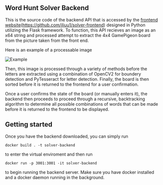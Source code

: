 ## Word Hunt Solver Backend

This is the source code of the backend API that is accessed by the <ins>frontend website</ins>(https://github.com/jliuu1/solver-frontend) designed in Python utilizing the Flask framework. To function, this API recieves an image as an x64 string and processed attempt to extract the 4x4 GamePigeon board from the picture taken from the front end.

Here is an example of a processable image

![Example](https://imgur.com/a/M9AlFMp)

Then, this image is processed through a variety of methods before the letters are extracted using a combination of OpenCV2 for boundery detection and PyTesseract for letter detection. Finally, the board is then sorted before it is returned to the frontend for a user confirmation.

Once a user confirms the state of the board (or manually enters it), the backend then proceeds to proceed through a recursive, backtracking algorithm to determine all possible combinations of words that can be made before it is returned to the frontend to be displayed.

## Getting started

Once you have the backend downloaded, you can simply run
```
docker build . -t solver-backend
```
to enter the virtual enviroment and then run
```
docker run -p 3001:3001 -it solver-backend
```
to begin running the backend server. Make sure you have docker installed and a docker daemon running in the background.
